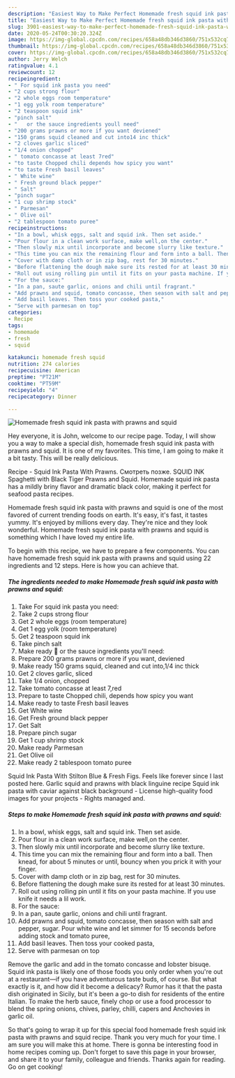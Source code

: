 ```yaml
---
description: "Easiest Way to Make Perfect Homemade fresh squid ink pasta with prawns and squid"
title: "Easiest Way to Make Perfect Homemade fresh squid ink pasta with prawns and squid"
slug: 3901-easiest-way-to-make-perfect-homemade-fresh-squid-ink-pasta-with-prawns-and-squid
date: 2020-05-24T00:30:20.324Z
image: https://img-global.cpcdn.com/recipes/658a48db346d3860/751x532cq70/homemade-fresh-squid-ink-pasta-with-prawns-and-squid-recipe-main-photo.jpg
thumbnail: https://img-global.cpcdn.com/recipes/658a48db346d3860/751x532cq70/homemade-fresh-squid-ink-pasta-with-prawns-and-squid-recipe-main-photo.jpg
cover: https://img-global.cpcdn.com/recipes/658a48db346d3860/751x532cq70/homemade-fresh-squid-ink-pasta-with-prawns-and-squid-recipe-main-photo.jpg
author: Jerry Welch
ratingvalue: 4.1
reviewcount: 12
recipeingredient:
- " For squid ink pasta you need"
- "2 cups strong flour"
- "2 whole eggs room temperature"
- "1 egg yolk room temperature"
- "2 teaspoon squid ink"
- "pinch salt"
- "   or the sauce ingredients youll need"
- "200 grams prawns or more if you want deviened"
- "150 grams squid cleaned and cut into14 inc thick"
- "2 cloves garlic sliced"
- "1/4 onion chopped"
- " tomato concasse at least 7red"
- "to taste Chopped chili depends how spicy you want"
- "to taste Fresh basil leaves"
- " White wine"
- " Fresh ground black pepper"
- " Salt"
- "pinch sugar"
- "1 cup shrimp stock"
- " Parmesan"
- " Olive oil"
- "2 tablespoon tomato puree"
recipeinstructions:
- "In a bowl, whisk eggs, salt and squid ink. Then set aside."
- "Pour flour in a clean work surface, make well,on the center."
- "Then slowly mix until incorporate and become slurry like texture."
- "This time you can mix the remaining flour and form into a ball. Then knead, for about 5 minutes or until, bouncy when you prick it with your finger."
- "Cover with damp cloth or in zip bag, rest for 30 minutes."
- "Before flattening the dough make sure its rested for at least 30 minutes."
- "Roll out using rolling pin until it fits on your pasta machine. If you use knife it needs a lil work."
- "For the sauce:"
- "In a pan, saute garlic, onions and chili until fragrant."
- "Add prawns and squid, tomato concasse, then season with salt and pepper, sugar. Pour white wine and let simmer for 15 seconds before adding stock and tomato puree,"
- "Add basil leaves. Then toss your cooked pasta,"
- "Serve with parmesan on top"
categories:
- Recipe
tags:
- homemade
- fresh
- squid

katakunci: homemade fresh squid 
nutrition: 274 calories
recipecuisine: American
preptime: "PT21M"
cooktime: "PT59M"
recipeyield: "4"
recipecategory: Dinner

---
```



![Homemade fresh squid ink pasta with prawns and squid](https://img-global.cpcdn.com/recipes/658a48db346d3860/751x532cq70/homemade-fresh-squid-ink-pasta-with-prawns-and-squid-recipe-main-photo.jpg)

Hey everyone, it is John, welcome to our recipe page. Today, I will show you a way to make a special dish, homemade fresh squid ink pasta with prawns and squid. It is one of my favorites. This time, I am going to make it a bit tasty. This will be really delicious.

Recipe - Squid Ink Pasta With Prawns. Смотреть позже. SQUID INK Spaghetti with Black Tiger Prawns and Squid. Homemade squid ink pasta has a mildly briny flavor and dramatic black color, making it perfect for seafood pasta recipes.

Homemade fresh squid ink pasta with prawns and squid is one of the most favored of current trending foods on earth. It's easy, it's fast, it tastes yummy. It's enjoyed by millions every day. They're nice and they look wonderful. Homemade fresh squid ink pasta with prawns and squid is something which I have loved my entire life.


To begin with this recipe, we have to prepare a few components. You can have homemade fresh squid ink pasta with prawns and squid using 22 ingredients and 12 steps. Here is how you can achieve that.

<!--inarticleads1-->

##### The ingredients needed to make Homemade fresh squid ink pasta with prawns and squid:

1. Take  For squid ink pasta you need:
1. Take 2 cups strong flour
1. Get 2 whole eggs (room temperature)
1. Get 1 egg yolk (room temperature)
1. Get 2 teaspoon squid ink
1. Take pinch salt
1. Make ready  🍝  or the sauce ingredients you&#39;ll need:
1. Prepare 200 grams prawns or more if you want, deviened
1. Make ready 150 grams squid, cleaned and cut into,1/4 inc thick
1. Get 2 cloves garlic, sliced
1. Take 1/4 onion, chopped
1. Take  tomato concasse at least 7,red
1. Prepare to taste Chopped chili, depends how spicy you want
1. Make ready to taste Fresh basil leaves
1. Get  White wine
1. Get  Fresh ground black pepper
1. Get  Salt
1. Prepare pinch sugar
1. Get 1 cup shrimp stock
1. Make ready  Parmesan
1. Get  Olive oil
1. Make ready 2 tablespoon tomato puree


Squid Ink Pasta With Stilton Blue &amp; Fresh Figs. Feels like forever since I last posted here. Garlic squid and prawns with black linguine recipe Squid ink pasta with caviar against black background - License high-quality food images for your projects - Rights managed and. 

<!--inarticleads2-->

##### Steps to make Homemade fresh squid ink pasta with prawns and squid:

1. In a bowl, whisk eggs, salt and squid ink. Then set aside.
1. Pour flour in a clean work surface, make well,on the center.
1. Then slowly mix until incorporate and become slurry like texture.
1. This time you can mix the remaining flour and form into a ball. Then knead, for about 5 minutes or until, bouncy when you prick it with your finger.
1. Cover with damp cloth or in zip bag, rest for 30 minutes.
1. Before flattening the dough make sure its rested for at least 30 minutes.
1. Roll out using rolling pin until it fits on your pasta machine. If you use knife it needs a lil work.
1. For the sauce:
1. In a pan, saute garlic, onions and chili until fragrant.
1. Add prawns and squid, tomato concasse, then season with salt and pepper, sugar. Pour white wine and let simmer for 15 seconds before adding stock and tomato puree,
1. Add basil leaves. Then toss your cooked pasta,
1. Serve with parmesan on top


Remove the garlic and add in the tomato concasse and lobster bisuqe. Squid ink pasta is likely one of those foods you only order when you&#39;re out at a restaurant—if you have adventurous taste buds, of course. But what exactly is it, and how did it become a delicacy? Rumor has it that the pasta dish originated in Sicily, but it&#39;s been a go-to dish for residents of the entire Italian. To make the herb sauce, finely chop or use a food processor to blend the spring onions, chives, parley, chilli, capers and Anchovies in garlic oil. 

So that's going to wrap it up for this special food homemade fresh squid ink pasta with prawns and squid recipe. Thank you very much for your time. I am sure you will make this at home. There is gonna be interesting food in home recipes coming up. Don't forget to save this page in your browser, and share it to your family, colleague and friends. Thanks again for reading. Go on get cooking!
